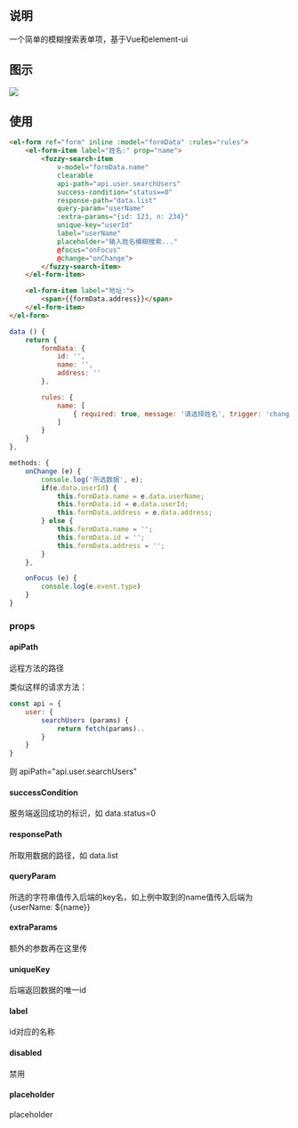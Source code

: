 ## 说明
一个简单的模糊搜索表单项，基于Vue和element-ui

## 图示
![](https://user-gold-cdn.xitu.io/2018/11/18/16726e6bf1dc99e2?w=579&h=736&f=gif&s=250657)

## 使用

```html
<el-form ref="form" inline :model="formData" :rules="rules">
    <el-form-item label="姓名:" prop="name">
        <fuzzy-search-item
            v-model="formData.name"
            clearable
            api-path="api.user.searchUsers"
            success-condition="status==0"
            response-path="data.list"
            query-param="userName"
            :extra-params="{id: 123, n: 234}"
            unique-key="userId"
            label="userName"
            placeholder="输入姓名模糊搜索..."
            @focus="onFocus"
            @change="onChange">
        </fuzzy-search-item>
    </el-form-item>

    <el-form-item label="地址:">
        <span>{{formData.address}}</span>
    </el-form-item>
</el-form>
```

```js
data () {
    return {
        formData: {
            id: '',
            name: '',
            address: ''
        },

        rules: {
            name: [
                { required: true, message: '请选择姓名', trigger: 'change' }
            ]
        }
    }
},

methods: {
    onChange (e) {
        console.log('所选数据', e);
        if(e.data.userId) {
            this.formData.name = e.data.userName;
            this.formData.id = e.data.userId;
            this.formData.address = e.data.address;
        } else {
            this.formData.name = '';
            this.formData.id = '';
            this.formData.address = '';
        }
    },

    onFocus (e) {
        console.log(e.event.type)
    }
}
```

### props

#### apiPath 
远程方法的路径

类似这样的请求方法：
```js
const api = {
    user: {
        searchUsers (params) {
            return fetch(params)..
        }
    }
}
```
则 apiPath="api.user.searchUsers"

#### successCondition 
服务端返回成功的标识，如 data.status=0

#### responsePath 
所取用数据的路径，如 data.list

#### queryParam 
所选的字符串值传入后端的key名，如上例中取到的name值传入后端为{userName: ${name}}

#### extraParams 
额外的参数再在这里传

#### uniqueKey 
后端返回数据的唯一id

#### label 
id对应的名称

#### disabled 
禁用

#### placeholder 
placeholder

